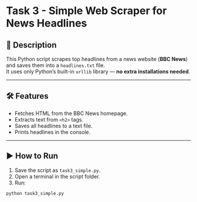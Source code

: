 # Task 3 - Simple Web Scraper for News Headlines

## 📌 Description
This Python script scrapes top headlines from a news website (**BBC News**) and saves them into a `headlines.txt` file.  
It uses only Python’s built-in `urllib` library — **no extra installations needed**.

---

## 🛠 Features
- Fetches HTML from the BBC News homepage.
- Extracts text from `<h2>` tags.
- Saves all headlines to a text file.
- Prints headlines in the console.

---

## ▶️ How to Run
1. Save the script as `task3_simple.py`.
2. Open a terminal in the script folder.
3. Run:
```bash
python task3_simple.py
